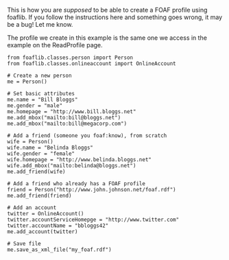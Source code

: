 This is how you are _supposed_ to be able to create a FOAF profile using foaflib.  If you follow the instructions here and something goes wrong, it may be a bug!  Let me know.

The profile we create in this example is the same one we access in the example on the ReadProfile page.

```
from foaflib.classes.person import Person
from foaflib.classes.onlineaccount import OnlineAccount

# Create a new person
me = Person()

# Set basic attributes
me.name = "Bill Bloggs"
me.gender = "male"
me.homepage = "http://www.bill.bloggs.net"
me.add_mbox("mailto:bill@bloggs.net")
me.add_mbox("mailto:bill@megacorp.com")

# Add a friend (someone you foaf:know), from scratch
wife = Person()
wife.name = "Belinda Bloggs"
wife.gender = "female"
wife.homepage = "http://www.belinda.bloggs.net"
wife.add_mbox("mailto:belinda@bloggs.net")
me.add_friend(wife)

# Add a friend who already has a FOAF profile
friend = Person("http://www.john.johnson.net/foaf.rdf")
me.add_friend(friend)

# Add an account
twitter = OnlineAccount()
twitter.accountServiceHomepge = "http://www.twitter.com"
twitter.accountName = "bbloggs42"
me.add_account(twitter)

# Save file
me.save_as_xml_file("my_foaf.rdf")
```